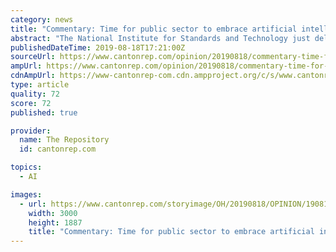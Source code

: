 ```yaml
---
category: news
title: "Commentary: Time for public sector to embrace artificial intelligence"
abstract: "The National Institute for Standards and Technology just delivered a final plan to the White House for developing artificial intelligence standards for the private sector, in order to \"maintain and strengthen America’s leadership in AI.\" But the private ..."
publishedDateTime: 2019-08-18T17:21:00Z
sourceUrl: https://www.cantonrep.com/opinion/20190818/commentary-time-for-public-sector-to-embrace-artificial-intelligence
ampUrl: https://www.cantonrep.com/opinion/20190818/commentary-time-for-public-sector-to-embrace-artificial-intelligence?template=ampart
cdnAmpUrl: https://www-cantonrep-com.cdn.ampproject.org/c/s/www.cantonrep.com/opinion/20190818/commentary-time-for-public-sector-to-embrace-artificial-intelligence?template=ampart
type: article
quality: 72
score: 72
published: true

provider:
  name: The Repository
  id: cantonrep.com

topics:
  - AI

images:
  - url: https://www.cantonrep.com/storyimage/OH/20190818/OPINION/190818645/AR/0/AR-190818645.jpg
    width: 3000
    height: 1887
    title: "Commentary: Time for public sector to embrace artificial intelligence"
---
```


